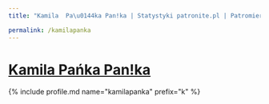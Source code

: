 ```yaml
---
title: "Kamila  Pa\u0144ka Pan!ka | Statystyki patronite.pl | Patromierz"

permalink: /kamilapanka
---
```


# [Kamila  Pańka Pan!ka](https://patronite.pl/kamilapanka)

{% include profile.md name="kamilapanka" prefix="k" %}
